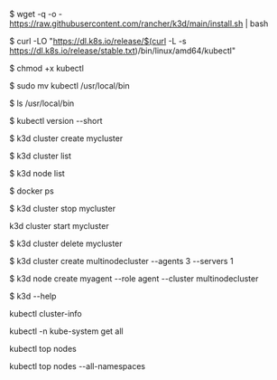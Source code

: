 $ wget -q -o - https://raw.githubusercontent.com/rancher/k3d/main/install.sh | bash

$ curl -LO "https://dl.k8s.io/release/$(curl -L -s https://dl.k8s.io/release/stable.txt)/bin/linux/amd64/kubectl"
  
$ chmod +x kubectl

$ sudo mv kubectl /usr/local/bin

$ ls /usr/local/bin

$ kubectl version --short

$ k3d cluster create mycluster

$ k3d cluster list

$ k3d node list

$ docker ps

$ k3d cluster stop mycluster

 k3d cluster start mycluster

$ k3d cluster delete mycluster

$ k3d cluster create multinodecluster --agents 3 --servers 1

$ k3d node create myagent --role agent --cluster multinodecluster

$ k3d --help


kubectl cluster-info

kubectl -n kube-system get all

kubectl top nodes

kubectl top nodes --all-namespaces



